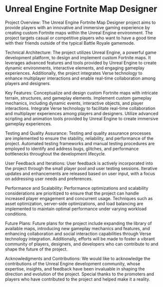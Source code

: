 # Unreal Engine Fortnite Map Designer
Project Overview:
The Unreal Engine Fortnite Map Designer project aims to provide players with an innovative and immersive gaming experience by creating custom Fortnite maps within the Unreal Engine environment. The project targets casual or competitive players who want to have a good time with their friends outside of the typical Battle Royale gamemode.  

Technical Architecture:
The project utilizes Unreal Engine, a powerful game development platform, to design and implement custom Fortnite maps. It leverages advanced features and tools provided by Unreal Engine to create dynamic environments, interactive elements, and engaging gameplay experiences. Additionally, the project integrates Verse technology to enhance multiplayer interactions and enable real-time collaboration among players and designers.

Key Features:
Conceptualize and design custom Fortnite maps with intricate terrain, structures, and gameplay elements.
Implement custom gameplay mechanics, including dynamic events, interactive objects, and player interactions.
Integrate Verse technology to facilitate real-time collaboration and multiplayer experiences among players and designers.
Utilize advanced scripting and animation tools provided by Unreal Engine to create immersive gameplay experiences.

Testing and Quality Assurance:
Testing and quality assurance processes are implemented to ensure the stability, reliability, and performance of the project. Automated testing frameworks and manual testing procedures are employed to identify and address bugs, glitches, and performance bottlenecks throughout the development lifecycle.

User Feedback and Iterations:
User feedback is actively incorporated into the project through the small player pool and user testing sessions. Iterative updates and enhancements are released based on user input, with a focus on addressing user needs and preferences.

Performance and Scalability:
Performance optimizations and scalability considerations are prioritized to ensure that the project can handle increased player engagement and concurrent usage. Techniques such as asset optimization, server-side optimizations, and load balancing are implemented to maintain optimal performance under varying workload conditions.

Future Plans:
Future plans for the project include expanding the library of available maps, introducing new gameplay mechanics and features, and enhancing collaboration and social interaction capabilities through Verse technology integration. Additionally, efforts will be made to foster a vibrant community of players, designers, and developers who can contribute to and shape the future of the project.

Acknowledgments and Contributions:
We would like to acknowledge the contributions of the Unreal Engine development community, whose expertise, insights, and feedback have been invaluable in shaping the direction and evolution of the project. Special thanks to the promoters and players who have contributed to the project and helped make it a reality.
 
